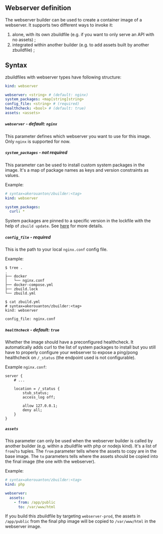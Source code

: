 ## Webserver definition

The webserver builder can be used to create a container image of a webserver.
It supports two different ways to invoke it:

1. alone, with its own zbuildfile (e.g. if you want to only serve an API with
no assets) ;
2. integrated within another builder (e.g. to add assets built by another
zbuildfile) ;

## Syntax

zbuildfiles with webserver types have following structure:

```yaml
kind: webserver

webserver: <string> # (default: nginx)
system_packages: <map[string]string>
config_file: <string> # (required)
healthcheck: <bool> # (default: true)
assets: <assets>
```

##### `webserver` - default: `nginx`

This parameter defines which webserver you want to use for this image. Only
`nginx` is supported for now.

##### `system_packages` - not required

This parameter can be used to install custom system packages in the image. It's
a map of package names as keys and version constraints as values.

Example:

```yaml
# syntax=akerouanton/zbuilder:<tag>
kind: webserver

system_packages:
  curl: *
```

System packages are pinned to a specific version in the lockfile with the help
of `zbuild update`. See [here](/README.md#2-create-or-update-the-lock-file) for more details.

##### `config_file` - **required**

This is the path to your local `nginx.conf` config file.

Example:

```
$ tree .
.
├── docker
│   └── nginx.conf
├── docker-compose.yml
├── zbuild.lock
└── zbuild.yml

$ cat zbuild.yml
# syntax=akerouanton/zbuilder:<tag>
kind: webserver

config_file: nginx.conf
```

##### `healthcheck` - default: `true`

Whether the image should have a preconfigured healthcheck. It automatically
adds curl to the list of system packages to install but you still have to
properly configure your webserver to expose a ping/pong healthcheck on
`/_status` (the endpoint used is not configurable).

Example `nginx.conf`:

```
server {
    # ...

    location = /_status {
        stub_status;
        access_log off;

        allow 127.0.0.1;
        deny all;
    }
}
```

##### `assets`

This parameter can only be used when the webserver builder is called by another
builder (e.g. within a zbuildfile with php or nodejs kind). It's a list of 
`from`/`to` tuples. The `from` parameter tells where the assets to copy are in
the base image. The `to` parameters tells where the assets should be copied
into the final image (the one with the webserver).

Example:

```yaml
# syntax=akerouanton/zbuilder:<tag>
kind: php

webserver:
  assets:
    - from: /app/public
      to: /var/www/html
```

If you build this zbuildfile by targeting `webserver-prod`, the assets in
`/app/public` from the final php image will be copied to `/var/www/html`
in the webserver image.
